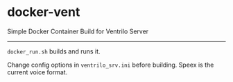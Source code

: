# docker-vent
Simple Docker Container Build for Ventrilo Server


---
```docker_run.sh``` builds and runs it.

Change config options in ```ventrilo_srv.ini``` before building.  Speex is the current voice format.
